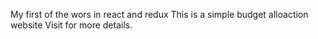 My first of the wors in react and redux
This is a simple budget alloaction website
Visit for more details.

